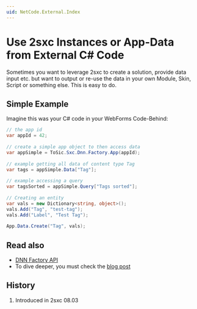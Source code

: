 ```yaml
---
uid: NetCode.External.Index
---
```

# Use 2sxc Instances or App-Data from External C# Code 

Sometimes you want to leverage 2sxc to create a solution, provide data input etc. but want to output or re-use the data in your own Module, Skin, Script or something else. This is easy to do.

## Simple Example
Imagine this was your C# code in your WebForms Code-Behind:

```cs
// the app id
var appId = 42;
 
// create a simple app object to then access data
var appSimple = ToSic.Sxc.Dnn.Factory.App(appId);
 
// example getting all data of content type Tag
var tags = appSimple.Data["Tag"];
 
// example accessing a query
var tagsSorted = appSimple.Query["Tags sorted"];
 
// Creating an entity
var vals = new Dictionary<string, object>();
vals.Add("Tag", "test-tag");
vals.Add("Label", "Test Tag");
 
App.Data.Create("Tag", vals);
```

## Read also

* [DNN Factory API](xref:ToSic.Sxc.Dnn.Factory)
* To dive deeper, you must check the [blog post](http://2sxc.org/en/blog/post/using-app-data-outside-of-2sxc-in-razor-custom-webapi-skin-or-another-module-300)


## History

1. Introduced in 2sxc 08.03